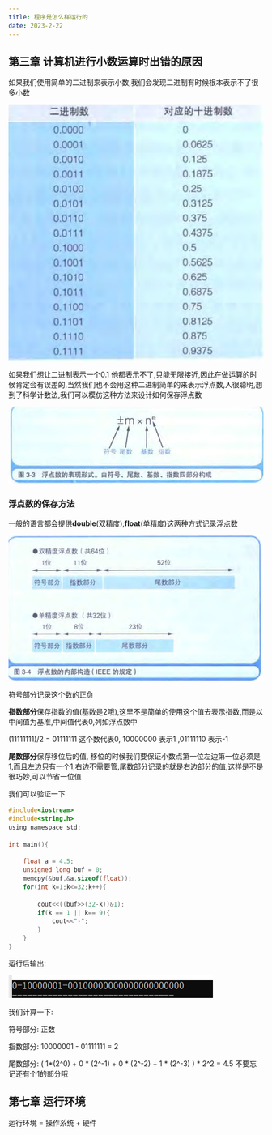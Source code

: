 ```yaml
---
title: 程序是怎么样运行的
date: 2023-2-22
---
```


## 第三章 计算机进行小数运算时出错的原因

如果我们使用简单的二进制来表示小数,我们会发现二进制有时候根本表示不了很多小数

![image-20230224211210629](../../img/程序是怎么样运行的assets/image-20230224211210629.png)

如果我们想让二进制表示一个0.1 他都表示不了,只能无限接近,因此在做运算的时候肯定会有误差的,当然我们也不会用这种二进制简单的来表示浮点数,人很聪明,想到了科学计数法,我们可以模仿这种方法来设计如何保存浮点数

![image-20230224212803370](../../img/程序是怎么样运行的assets/image-20230224212803370.png)

### 浮点数的保存方法

一般的语言都会提供**double**(双精度),**float**(单精度)这两种方式记录浮点数

![image-20230224212818197](../../img/程序是怎么样运行的assets/image-20230224212818197.png)



符号部分记录这个数的正负

**指数部分**保存指数的值(基数是2哦),这里不是简单的使用这个值去表示指数,而是以中间值为基准,中间值代表0,列如浮点数中

(11111111)/2 = 01111111  这个数代表0, 10000000 表示1 ,01111110 表示-1

**尾数部分**保存移位后的值,  移位的时候我们要保证小数点第一位左边第一位必须是1,而且左边只有一个1,右边不需要管,尾数部分记录的就是右边部分的值,这样是不是很巧妙,可以节省一位值

我们可以验证一下

```c
#include<iostream>
#include<string.h>
using namespace std;

int main(){
	
	float a = 4.5;
	unsigned long buf = 0;
	memcpy(&buf,&a,sizeof(float));
	for(int k=1;k<=32;k++){
		
		cout<<((buf>>(32-k))&1);
		if(k == 1 || k== 9){
			cout<<"-";
		}
	}
}
```

运行后输出:

![image-20230224213815725](../../img/程序是怎么样运行的assets/image-20230224213815725.png)

我们计算一下:

符号部分: 正数

指数部分:  10000001 - 01111111 = 2 

尾数部分: ( 1\*(2^0) + 0 \* (2^-1) + 0 \* (2^-2) + 1 \* (2^-3) ) * 2^2 = 4.5   不要忘记还有个1的部分哦

## 第七章 运行环境

运行环境 = 操作系统 + 硬件

